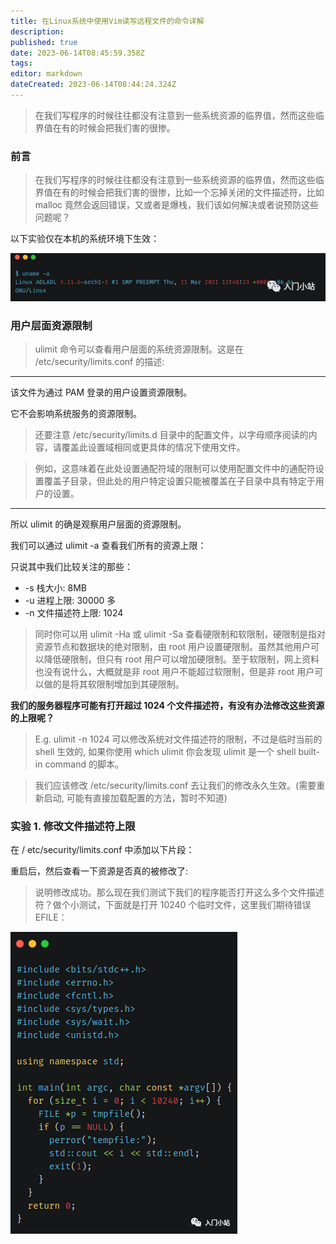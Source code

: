 ```yaml
---
title: 在Linux系统中使用Vim读写远程文件的命令详解
description: 
published: true
date: 2023-06-14T08:45:59.358Z
tags: 
editor: markdown
dateCreated: 2023-06-14T08:44:24.324Z
---
```


> 在我们写程序的时候往往都没有注意到一些系统资源的临界值，然而这些临界值在有的时候会把我们害的很惨。

### 前言

> 在我们写程序的时候往往都没有注意到一些系统资源的临界值，然而这些临界值在有的时候会把我们害的很惨，比如一个忘掉关闭的文件描述符，比如 malloc 竟然会返回错误，又或者是爆栈，我们该如何解决或者说预防这些问题呢？

以下实验仅在本机的系统环境下生效：

![2023-6-14_23746.png](/2023-6-14_23746.png)

### 用户层面资源限制

> ulimit 命令可以查看用户层面的系统资源限制。这是在 /etc/security/limits.conf 的描述:

------

该文件为通过 PAM 登录的用户设置资源限制。

它不会影响系统服务的资源限制。

> 还要注意 /etc/security/limits.d 目录中的配置文件，以字母顺序阅读的内容，请覆盖此设置域相同或更具体的情况下使用文件。

> 例如，这意味着在此处设置通配符域的限制可以使用配置文件中的通配符设置覆盖子目录，但此处的用户特定设置只能被覆盖在子目录中具有特定于用户的设置。

------

所以 ulimit 的确是观察用户层面的资源限制。

我们可以通过 ulimit -a 查看我们所有的资源上限：



只说其中我们比较关注的那些：

- -s 栈大小: 8MB
- -u 进程上限: 30000 多
- -n 文件描述符上限: 1024

> 同时你可以用 ulimit -Ha 或 ulimit -Sa 查看硬限制和软限制，硬限制是指对资源节点和数据块的绝对限制，由 root 用户设置硬限制。虽然其他用户可以降低硬限制，但只有 root 用户可以增加硬限制。至于软限制，网上资料也没有说什么，大概就是非 root 用户不能超过软限制，但是非 root 用户可以做的是将其软限制增加到其硬限制。

**我们的服务器程序可能有打开超过 1024 个文件描述符，有没有办法修改这些资源的上限呢？**



> E.g. ulimit -n 1024 可以修改系统对文件描述符的限制，不过是临时当前的 shell 生效的, 如果你使用 which ulimit 你会发现 ulimit 是一个 shell built-in command 的脚本。

> 我们应该修改 /etc/security/limits.conf 去让我们的修改永久生效。(需要重新启动, 可能有直接加载配置的方法，暂时不知道)

### 实验 1. 修改文件描述符上限

在 / etc/security/limits.conf 中添加以下片段：



重启后，然后查看一下资源是否真的被修改了:



> 说明修改成功。那么现在我们测试下我们的程序能否打开这么多个文件描述符？做个小测试，下面就是打开 10240 个临时文件，这里我们期待错误 EFILE：

![2023-6-14_76867.png](/2023-6-14_76867.png)